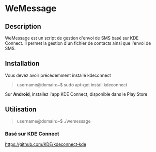 # WeMessage


## Description

WeMessage est un script de gestion d'envoi de SMS basé sur KDE Connect. Il permet la gestion d'un fichier de contacts ainsi que l'envoi de SMS.



## Installation

Vous devez avoir précédemment installé kdeconnect 


> username@domain:~$ sudo apt-get install kdeconnect


Sur **Android**, installez l'app KDE Connect, disponible dans le Play Store



## Utilisation

> username@domain:~$ ./wemessage



### Basé sur KDE Connect
https://github.com/KDE/kdeconnect-kde

